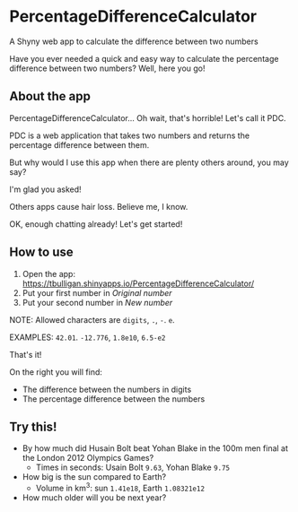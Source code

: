 # PercentageDifferenceCalculator
A Shyny web app to calculate the difference between two numbers

Have you ever needed a quick and easy way to calculate the percentage difference between two numbers? Well, here you go!

## About the app

PercentageDifferenceCalculator... Oh wait, that's horrible! Let's call it PDC.

PDC is a web application that takes two numbers and returns the percentage difference between them.

But why would I use this app when there are plenty others around, you may say?

I'm glad you asked!

Others apps cause hair loss. Believe me, I know.

OK, enough chatting already! Let's get started!

## How to use

1. Open the app: <https://tbulligan.shinyapps.io/PercentageDifferenceCalculator/>
2. Put your first number in _Original number_
3. Put your second number in _New number_

NOTE: Allowed characters are `digits`, `.`, `-`. `e`.

EXAMPLES: `42.01`. `-12.776`, `1.8e10`, `6.5-e2`

That's it!

On the right you will find:

* The difference between the numbers in digits
* The percentage difference between the numbers

## Try this!

* By how much did Husain Bolt beat Yohan Blake in the 100m men final at the London 2012 Olympics Games?
  * Times in seconds:  Usain Bolt `9.63`, Yohan Blake `9.75`
* How big is the sun compared to Earth?
  * Volume in km<sup>3</sup>: sun `1.41e18`, Earth `1.08321e12`
* How much older will you be next year?

